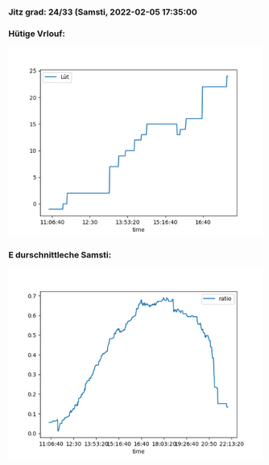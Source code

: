 ### Jitz grad: 24/33 (Samsti, 2022-02-05 17:35:00

### Hütige Vrlouf:
![Graph](Today.png)

### E durschnittleche Samsti:
![Graph](Samsti.png)